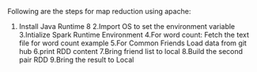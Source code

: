 Following are the steps for map reduction using apache:

1. Install Java Runtime 8
2.Import OS to set the environment variable
3.Intialize Spark Runtime Environment
4.For word count: Fetch the text file for word count example
5.For Common Friends Load data from git hub
6.print RDD content
7.Bring friend list to local
8.Build the second pair RDD
9.Bring the result to Local
